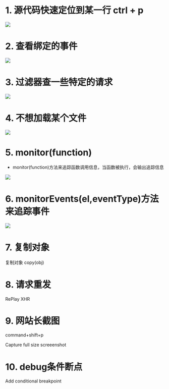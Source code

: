 # 1. 源代码快速定位到某一行 ctrl + p
![](https://mmbiz.qpic.cn/mmbiz_gif/iccXN8sGPLT4oCAccxsPcVvbLQqpKzzCHdODunTat5fWcApEDPhicGCyibQvJXicDhRSxXIXCY93gtNVzqPPuyzRqA/640?wx_fmt=gif&tp=webp&wxfrom=5&wx_lazy=1)

# 2. 查看绑定的事件
![](https://mmbiz.qpic.cn/mmbiz_gif/iccXN8sGPLT4oCAccxsPcVvbLQqpKzzCHu6iaIZ0dZ998Ax5R7hGJrmr98f3Pkr8W7ncOYy7LIcibyjnF9snlv33A/640?wx_fmt=gif&tp=webp&wxfrom=5&wx_lazy=1)

# 3. 过滤器查一些特定的请求
![](https://mmbiz.qpic.cn/mmbiz_gif/iccXN8sGPLT4oCAccxsPcVvbLQqpKzzCHf79cBLPzPCqiaJmudqeslnAveIufhyumjktEiacon4wiaULOZibxfDmuxg/640?wx_fmt=gif&tp=webp&wxfrom=5&wx_lazy=1)

# 4. 不想加载某个文件
![](https://mmbiz.qpic.cn/mmbiz_gif/iccXN8sGPLT4oCAccxsPcVvbLQqpKzzCHZkicUrQPDruL5gzXicCP9LshX5k4iasFZ5hugzIgmM3eGEcThicibSC1b2g/640?wx_fmt=gif&tp=webp&wxfrom=5&wx_lazy=1)

# 5. monitor(function)

- monitor(function)方法来追踪函数调用信息，当函数被执行，会输出追踪信息

![](https://mmbiz.qpic.cn/mmbiz_png/emhicHiajiaiat3DWxn6ORjPykSicxl4BYcvXUFgq4qOKG6hTgUS7nqH2UzqVIGY6zF86agMrkNibibFGdZv6fPR9Xe1w/640?wx_fmt=png&tp=webp&wxfrom=5&wx_lazy=1&wx_co=1)

# 6. monitorEvents(el,eventType)方法来追踪事件

![](https://mmbiz.qpic.cn/mmbiz_png/emhicHiajiaiat3DWxn6ORjPykSicxl4BYcvXHuFjYLpAB8KooRe8bicW5lMNAFQTxhNVibSFA7tibFldcnmYWBNGQsexA/640?wx_fmt=png&tp=webp&wxfrom=5&wx_lazy=1&wx_co=1)



# 7. 复制对象

复制对象 copy(obj)

# 8. 请求重发

RePlay XHR

# 9. 网站长截图

command+shift+p  

Capture full size screeenshot

# 10. debug条件断点

Add conditional breakpoint